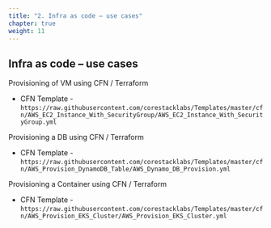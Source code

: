 ```yaml
---
title: "2. Infra as code – use cases"
chapter: true
weight: 11
---
```

## Infra as code – use cases 

Provisioning of VM using CFN / Terraform 

 - CFN Template - `https://raw.githubusercontent.com/corestacklabs/Templates/master/cfn/AWS_EC2_Instance_With_SecurityGroup/AWS_EC2_Instance_With_SecurityGroup.yml`

Provisioning a DB using CFN / Terraform 

 - CFN Template - `https://raw.githubusercontent.com/corestacklabs/Templates/master/cfn/AWS_Provision_DynamoDB_Table/AWS_Dynamo_DB_Provision.yml`

Provisioning a Container using CFN / Terraform 

 - CFN Template - `https://raw.githubusercontent.com/corestacklabs/Templates/master/cfn/AWS_Provision_EKS_Cluster/AWS_Provision_EKS_Cluster.yml`

 
